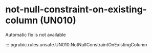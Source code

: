 # not-null-constraint-on-existing-column (UN010)

Automatic fix is not available

::: pgrubic.rules.unsafe.UN010.NotNullConstraintOnExistingColumn

